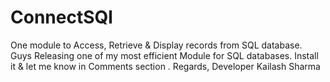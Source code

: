 # ConnectSQl
One module to Access, Retrieve & Display records from SQL database.
Guys Releasing one of my most efficient Module for SQL databases.
Install it & let me know in Comments section .
Regards,
Developer
Kailash Sharma
